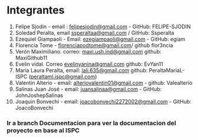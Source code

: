 # Integrantes

1) Felipe Sjodin - email : felipesjodin@gmail.com - GitHub: FELIPE-SJODIN
2) Soledad Peralta, email ssperaltaa@gmail.com / GitHub: Ssperalta
3) Ezequiel Giampaoli - Email: ezegiampaoli@gmail.com - GitHub: egiam
4) Florencia Tome - florenciapodtome@gmail.com/ github flor3ncia
5) Verón Maximiliano. correo: maxi.ush.ind@gmail.com github: MaxiGithub11
6) Evelin vidal. Correo evelinyanina@gmail.com github: EvYan11
7) Maria Laura Peralta, email: lali.635@gmail.com github: PeraltaMariaL-ISPC (peraltaml.ispc@gmail.com)
8) Valentin Alterio - email: alteriovalentin01@gmail.com  - github: Valealterio
9) Salinas Juan José - email: juansalinaa@gmail.com - GitHub: JohnJoshepSalinas
10) Joaquin Bonvechi - email: joacobonvechi2272002@gmail.com - GitHub: JoacoBonvechi


### Ir a branch Documentacion para ver la documentacion del proyecto en base al ISPC
